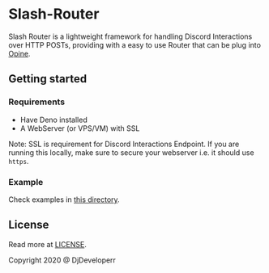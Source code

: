 # Slash-Router

Slash Router is a lightweight framework for handling Discord Interactions over HTTP POSTs, providing with a easy to use Router that can be plug into [Opine](https://deno.land/x/opine).

## Getting started

### Requirements

-   Have Deno installed
-   A WebServer (or VPS/VM) with SSL

Note: SSL is requirement for Discord Interactions Endpoint. If you are running this locally, make sure to secure your webserver i.e. it should use `https`.

### Example

Check examples in [this directory](./test).

## License

Read more at [LICENSE](LICENSE).

Copyright 2020 @ DjDeveloperr
